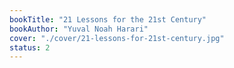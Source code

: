 ```yaml
---
bookTitle: "21 Lessons for the 21st Century"
bookAuthor: "Yuval Noah Harari"
cover: "./cover/21-lessons-for-21st-century.jpg"
status: 2
---
```

